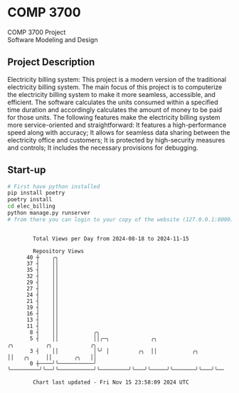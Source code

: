 # COMP 3700
COMP 3700 Project  
Software Modeling and Design
## Project Description
Electricity billing system: This project is a modern version of the traditional electricity billing system. The main focus of this project is to computerize the electricity billing system to make it more seamless, accessible, and efficient. The software calculates the units consumed within a specified time duration and accordingly calculates the amount of money to be paid for those units. The following features make the electricity billing system more service-oriented and straightforward: It features a high-performance speed along with accuracy; It allows for seamless data sharing between the electricity office and customers; It is protected by high-security measures and controls; It includes the necessary provisions for debugging.

## Start-up
```bash
# First have python installed
pip install poetry
poetry install
cd elec_billing
python manage.py runserver
# from there you can login to your copy of the website (127.0.0.1:8000), default creds are admin/admin
```

```

        Total Views per Day from 2024-08-18 to 2024-11-15

        Repository Views
      40 ┼    ╭╮
      37 ┤    ││
      35 ┤    ││
      32 ┤    ││
      29 ┤    ││
      27 ┤    ││
      24 ┤    ││
      21 ┤    ││
      19 ┤    ││
      16 ┤    ││
      13 ┤    ││
      11 ┤    ││
       8 ┤    ││           ╭╮
       5 ┤    ││           ││╭─╮             ╭╮                      ╭╮          ╭╮            ╭╮
       3 ┤    ││           │╰╯ │         ╭╮  ││           ╭╮         ││   ╭╮     ││       ╭╮   ││
       0 ┼────╯╰───────────╯   ╰─────────╯╰──╯╰───────────╯╰─────────╯╰───╯╰─────╯╰───────╯╰───╯╰──

        Chart last updated - Fri Nov 15 23:58:09 2024 UTC
        
```
